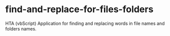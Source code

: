 # find-and-replace-for-files-folders
HTA (vbScript) Application for finding and replacing words in file names and folders names.
